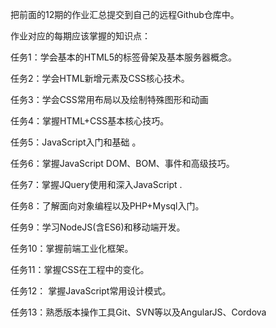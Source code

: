 把前面的12期的作业汇总提交到自己的远程Github仓库中。

作业对应的每期应该掌握的知识点：

任务1：学会基本的HTML5的标签骨架及基本服务器概念。

任务2：学会HTML新增元素及CSS核心技术。

任务3：学会CSS常用布局以及绘制特殊图形和动画

任务4：掌握HTML+CSS基本核心技巧。

任务5：JavaScript入门和基础 。

任务6：掌握JavaScript DOM、BOM、事件和高级技巧。

任务7：掌握JQuery使用和深入JavaScript .

任务8：了解面向对象编程以及PHP+Mysql入门。

任务9：学习NodeJS(含ES6)和移动端开发。

任务10：掌握前端工业化框架。

任务11：掌握CSS在工程中的变化。

任务12： 掌握JavaScript常用设计模式。

任务13：熟悉版本操作工具Git、SVN等以及AngularJS、Cordova
